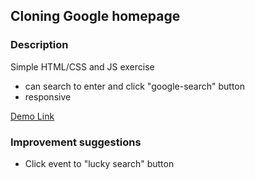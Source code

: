 
## Cloning Google homepage 

### Description

Simple HTML/CSS and JS exercise 
 - can search to enter and click "google-search" button
 - responsive
 
<a href="https://google-jenna.netlify.app" target="_blank">Demo Link</a>
 
 ### Improvement suggestions
 - Click event to "lucky search" button 
 
 
